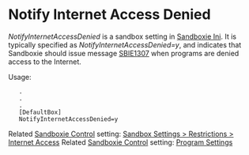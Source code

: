 # Notify Internet Access Denied

_NotifyInternetAccessDenied_ is a sandbox setting in [Sandboxie Ini](SandboxieIni.md). It is typically specified as _NotifyInternetAccessDenied=y_, and indicates that Sandboxie should issue message [SBIE1307](SBIE1307.md) when programs are denied access to the Internet.

Usage:
```
   .
   .
   .
   [DefaultBox]
   NotifyInternetAccessDenied=y
```

Related [Sandboxie Control](SP_SBControl.md) setting: [Sandbox Settings > Restrictions > Internet Access](RestrictionsSettings.md#internet-access) Related [Sandboxie Control](SP_SBControl.md) setting: [Program Settings](ProgramSettings.md#page-2)
